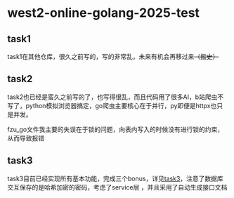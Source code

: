 # west2-online-golang-2025-test

## task1

task1在其他仓库，很久之前写的，写的非常乱，未来有机会再移过来~~（搬史）~~

## task2

task2也已经是蛮久之前写的了，也写得很乱，而且代码用了很多AI，b站爬虫不写了，python模拟浏览器搞定，go爬虫主要核心在于并行，py即便是httpx也只是并发。

fzu_go文件我主要的失误在于锁的问题，向表内写入的时候没有进行锁的约束，从而导致报错

## task3

task3目前已经实现所有基本功能，完成三个bonus，详见[task3](https://github.com/ShaddockNH3/west2-online-golang-2025-test/tree/main/task3)，注意了数据库交互保存的是哈希加密的密码，考虑了service层 ，并且采用了自动生成接口文档